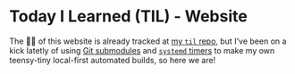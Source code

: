 # Today I Learned (TIL) - Website

The 🥩🍖 of this website is already tracked at [my `til` repo](https://github.com/Nikhil0307/cognizance), but I've been on a kick latetly of using [Git submodules](https://github.blog/2016-02-01-working-with-submodules/) and [`systemd` timers](https://wiki.archlinux.org/title/Systemd/Timers) to make my own teensy-tiny local-first automated builds, so here we are!

